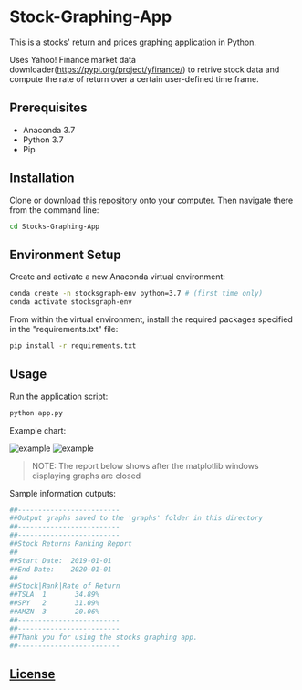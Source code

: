 # Stock-Graphing-App

This is a stocks' return and prices graphing application in Python.

Uses Yahoo! Finance market data downloader(https://pypi.org/project/yfinance/) to retrive stock data and compute the rate of return over a certain user-defined time frame.



## Prerequisites

  + Anaconda 3.7
  + Python 3.7
  + Pip

## Installation

Clone or download [this repository](https://github.com/leonliudb/Stocks-Graphing-App) onto your computer. Then navigate there from the command line:

```sh
cd Stocks-Graphing-App
```

## Environment Setup

Create and activate a new Anaconda virtual environment:

```sh
conda create -n stocksgraph-env python=3.7 # (first time only)
conda activate stocksgraph-env
```

From within the virtual environment, install the required packages specified in the "requirements.txt" file:

```sh
pip install -r requirements.txt
```

## Usage

Run the application script:

```py
python app.py
```
Example chart:

![example](https://github.com/leonliudb/Stocks-Graphing-App/blob/master/sample%20graphs/Stocks%20Historical%20Prices.png)
![example](https://github.com/leonliudb/Stocks-Graphing-App/blob/master/sample%20graphs/Stocks%20Return%20Comparison.png)


> NOTE: The report below shows after the matplotlib windows displaying graphs are closed

Sample information outputs:

```py
##-------------------------
##Output graphs saved to the 'graphs' folder in this directory
##-------------------------
##-------------------------
##Stock Returns Ranking Report
##
##Start Date:  2019-01-01
##End Date:    2020-01-01
##
##Stock|Rank|Rate of Return
##TSLA  1       34.89%
##SPY   2       31.09%
##AMZN  3       20.06%
##-------------------------
##-------------------------
##Thank you for using the stocks graphing app.
##-------------------------
```


## [License](/LICENSE.md)





